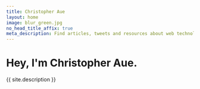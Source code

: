 ```yaml
---
title: Christopher Aue
layout: home
image: blur_green.jpg
no_head_title_affix: true
meta_description: Find articles, tweets and resources about web technology, product development and self-improvement written and gathered by Christopher Aue!
---
```


Hey, I'm Christopher Aue.
=========================

{{ site.description }}